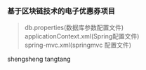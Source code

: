 ### 基于区块链技术的电子优惠券项目

> db.properties(数据库参数配置文件)  
> applicationContext.xml(Spring配置文件)  
> spring-mvc.xml(springmvc 配置文件)  

 shengsheng 
 tangtang
